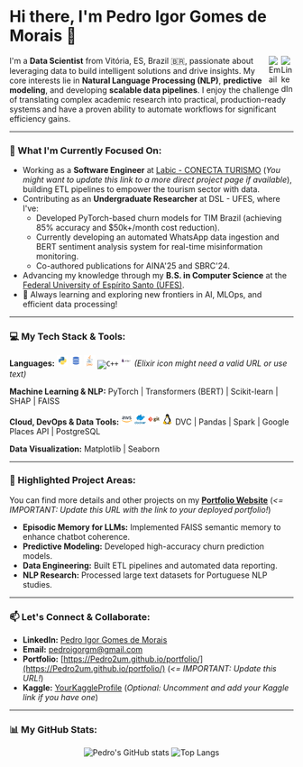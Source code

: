 # Hi there, I'm Pedro Igor Gomes de Morais 👋

<a href="https://www.linkedin.com/in/pedro-igor-gomes-de-morais-065018250/" target="_blank">
  <img align="right" alt="LinkedIn" width="22px" src="https://cdn.jsdelivr.net/npm/simple-icons@v3/icons/linkedin.svg" />
</a>
<a href="mailto:pedroigorgm@gmail.com" target="_blank">
  <img align="right" alt="Email" width="22px" src="https://cdn.jsdelivr.net/npm/simple-icons@v3/icons/gmail.svg" style="margin-left: 5px;"/>
</a>
<!-- Add your portfolio link here once live -->
<!-- <a href="https://pedro2um.github.io/portfolio/" target="_blank">
  <img align="right" alt="Portfolio" width="22px" src="https://cdn.jsdelivr.net/npm/simple-icons@v3/icons/googlechrome.svg" style="margin-left: 5px;"/>
</a> -->
<!-- Add your Kaggle link here if you have one -->
<!-- <a href="https://www.kaggle.com/YOUR_KAGGLE_USERNAME" target="_blank">
  <img align="right" alt="Kaggle" width="22px" src="https://cdn.jsdelivr.net/npm/simple-icons@v3/icons/kaggle.svg" style="margin-left: 5px;"/>
</a> -->

I'm a **Data Scientist** from Vitória, ES, Brazil 🇧🇷, passionate about leveraging data to build intelligent solutions and drive insights. My core interests lie in **Natural Language Processing (NLP)**, **predictive modeling**, and developing **scalable data pipelines**. I enjoy the challenge of translating complex academic research into practical, production-ready systems and have a proven ability to automate workflows for significant efficiency gains.

---

### 🔭 What I'm Currently Focused On:

*   Working as a **Software Engineer** at [Labic - CONECTA TURISMO](https://labic.ufes.br/conecta-turismo/) (*You might want to update this link to a more direct project page if available*), building ETL pipelines to empower the tourism sector with data.
*   Contributing as an **Undergraduate Researcher** at DSL - UFES, where I've:
    *   Developed PyTorch-based churn models for TIM Brazil (achieving 85% accuracy and $50k+/month cost reduction).
    *   Currently developing an automated WhatsApp data ingestion and BERT sentiment analysis system for real-time misinformation monitoring.
    *   Co-authored publications for AINA'25 and SBRC'24.
*   Advancing my knowledge through my **B.S. in Computer Science** at the [Federal University of Espírito Santo (UFES)](https://www.ufes.br/).
*   🌱 Always learning and exploring new frontiers in AI, MLOps, and efficient data processing!

---

### 💻 My Tech Stack & Tools:

**Languages:**
<code><img height="20" src="https://raw.githubusercontent.com/github/explore/80688e429a7d4ef2fca1e82350fe8e3517d3494d/topics/python/python.png" alt="Python"></code>
<code><img height="20" src="https://raw.githubusercontent.com/github/explore/80688e429a7d4ef2fca1e82350fe8e3517d3494d/topics/sql/sql.png" alt="SQL"></code>
<code><img height="20" src="https://raw.githubusercontent.com/github/explore/80688e429a7d4ef2fca1e82350fe8e3517d3494d/topics/java/java.png" alt="Java"></code>
<code><img height="20" src="https://raw.githubusercontent.com/github/explore/80688e429a7d4ef2fca1e82350fe8e3517d3494d/topics/cplusplus/cplusplus.png" alt="C++"></code>
<code><img height="20" src="https://raw.githubusercontent.com/github/explore/5c058 explorar/topics/elixir/elixir.png" alt="Elixir"></code>
*(Elixir icon might need a valid URL or use text)*

**Machine Learning & NLP:**
PyTorch | Transformers (BERT) | Scikit-learn | SHAP | FAISS

**Cloud, DevOps & Data Tools:**
<code><img height="20" src="https://raw.githubusercontent.com/github/explore/80688e429a7d4ef2fca1e82350fe8e3517d3494d/topics/aws/aws.png" alt="AWS"></code>
<code><img height="20" src="https://raw.githubusercontent.com/github/explore/80688e429a7d4ef2fca1e82350fe8e3517d3494d/topics/docker/docker.png" alt="Docker"></code>
<code><img height="20" src="https://raw.githubusercontent.com/github/explore/80688e429a7d4ef2fca1e82350fe8e3517d3494d/topics/git/git.png" alt="Git"></code>
<code><img height="20" src="https://raw.githubusercontent.com/github/explore/80688e429a7d4ef2fca1e82350fe8e3517d3494d/topics/linux/linux.png" alt="Linux"></code>
DVC | Pandas | Spark | Google Places API | PostgreSQL

**Data Visualization:**
Matplotlib | Seaborn

---

### 🚀 Highlighted Project Areas:
You can find more details and other projects on my **[Portfolio Website](https://Pedro2um.github.io/portfolio/)** (*<= IMPORTANT: Update this URL with the link to your deployed portfolio!*)

*   **Episodic Memory for LLMs:** Implemented FAISS semantic memory to enhance chatbot coherence.
*   **Predictive Modeling:** Developed high-accuracy churn prediction models.
*   **Data Engineering:** Built ETL pipelines and automated data reporting.
*   **NLP Research:** Processed large text datasets for Portuguese NLP studies.

---

### 📫 Let's Connect & Collaborate:

*   **LinkedIn:** [Pedro Igor Gomes de Morais](https://www.linkedin.com/in/pedro-igor-gomes-de-morais-065018250/)
*   **Email:** [pedroigorgm@gmail.com](mailto:pedroigorgm@gmail.com)
*   **Portfolio:** [https://Pedro2um.github.io/portfolio/](https://Pedro2um.github.io/portfolio/) (*<= IMPORTANT: Update this URL!*)
*   **Kaggle:** [YourKaggleProfile](https://www.kaggle.com/YOUR_KAGGLE_USERNAME) (*Optional: Uncomment and add your Kaggle link if you have one*)

---

### 📊 My GitHub Stats:

<p align="center">
  <img src="https://github-readme-stats.vercel.app/api?username=Pedro2um&show_icons=true&theme=radical&rank_icon=github" alt="Pedro's GitHub stats"/>
  <img src="https://github-readme-stats.vercel.app/api/top-langs/?username=Pedro2um&layout=compact&theme=radical" alt="Top Langs"/>
</p>

<!--
**Pedro2um/Pedro2um** is a ✨ _special_ ✨ repository because its `README.md` (this file) appears on your GitHub profile.
-->
